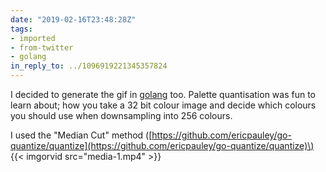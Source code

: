 ```yaml
---
date: "2019-02-16T23:48:28Z"
tags:
- imported
- from-twitter
- golang
in_reply_to: ../1096919221345357824
---
```

I decided to generate the gif in [golang](/tags/golang) too. Palette quantisation was fun to learn about; how you take a 32 bit colour image and decide which colours you should use when downsampling into 256 colours.

I used the "Median Cut" method \([https://github.com/ericpauley/go-quantize/quantize](https://github.com/ericpauley/go-quantize/quantize)\) {{< imgorvid src="media-1.mp4" >}}
